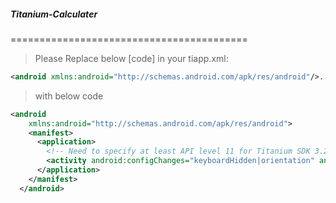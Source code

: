 ##### Titanium-Calculater

=========================================

> Please Replace below [code] in your tiapp.xml:

```xml
<android xmlns:android="http://schemas.android.com/apk/res/android"/>...
```
> with below code

```xml
<android 
    xmlns:android="http://schemas.android.com/apk/res/android">
    <manifest>
      <application>
        <!-- Need to specify at least API level 11 for Titanium SDK 3.2.x and prior -->
        <activity android:configChanges="keyboardHidden|orientation" android:name="org.appcelerator.titanium.TiActivity" android:screenOrientation="portrait"/>
      </application>
    </manifest>
  </android>
  ```
